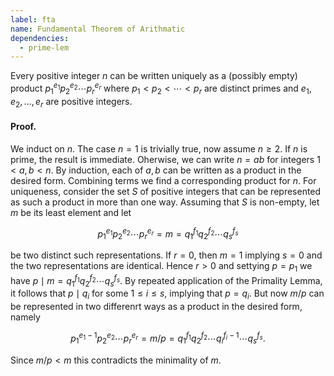 ```yaml
---
label: fta
name: Fundamental Theorem of Arithmatic
dependencies:
  - prime-lem
---
```


Every positive integer $n$ can be written uniquely as a (possibly empty) product $p_1^{e_1}p_2^{e_2}\cdots p_r^{e_r}$ where $p_1 < p_2 < \cdots < p_r$ are distinct primes and $e_1,e_2,\dots,e_r$ are positive integers.

#### Proof.
We induct on $n$. The case $n = 1$ is trivially true, now assume $n\geq 2$. If $n$ is prime, the result is immediate. Oherwise, we can write $n = ab$ for integers $1 < a,b < n$. By induction, each of $a,b$ can be written as a product in the desired form. Combining terms we find a corresponding product for $n$. For uniqueness, consider the set $S$ of positive integers that can be represented as such a product in more than one way. Assuming that $S$ is non-empty, let $m$ be its least element and let

$$p_1^{e_1}p_2^{e_2}\cdots p_r^{e_r} = m = q_1^{f_1}q_2^{f_2}\cdots q_s^{f_s}$$

be two distinct such representations. If $r = 0$, then $m = 1$ implying $s = 0$ and the two representations are identical. Hence $r > 0$ and settying $p = p_1$ we have $p\mid m = q_1^{f_1}q_2^{f_2}\cdots q_s^{f_s}$. By repeated application of the Primality Lemma, it follows that $p\mid q_i$ for some $1\leq i \leq s$, implying that $p = q_i$. But now $m/p$ can be represented in two differenrt ways as a product in the desired form, namely

$$p_1^{e_1 - 1}p_2^{e_2}\cdots p_r^{e_r} = m/p = q_1^{f_1}q_2^{f_2}\cdots q_i^{f_i - 1}\cdots q_s^{f_s}.$$

Since $m/p < m$ this contradicts the minimality of $m$.